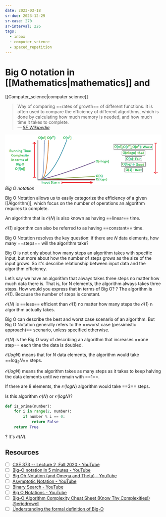 ```yaml
---
date: 2023-03-18
sr-due: 2023-12-29
sr-ease: 270
sr-interval: 226
tags:
  - inbox
  - computer_science
  - spaced_repetition
---
```


# Big O notation in [[Mathematics|mathematics]] and
[[Computer_science|computer science]]

> Way of comparing ==rates of growth== of different functions. It is often used
> to compare the efficiency of different algorithms, which is done by
> calculating how much memory is needed, and how much time it takes to
> complete.\
> — <cite>[SE Wikipedia](https://simple.wikipedia.org/wiki/Big_O_notation)</cite>
<!--SR:!2024-01-21,1,230-->

![Big O notation](./img/Big-O-notation.png)
_Big O notation_

Big O Notation allows us to easily categorize the efficiency of a given
[[Algorithm]], which focus on the number of operations an algorithm requires to
complete.

An algorithm that is $\mathcal{O}(N)$ is also known as having ==linear== time.
<!--SR:!2023-07-22,3,270-->

$\mathcal{O}(1)$ algorithm can also be referred to as having ==constant== time.
<!--SR:!2023-07-22,3,270-->

Big O Notation resolves the key question: if there are $N$ data elements,
how many ==steps== will the algorithm take?

Big O is not only about how many steps an algorithm takes with specific input,
but more about how the number of steps grows as the size of the input grows. So it's
describe relationship between input data and the algorithm efficiency.

Let’s say we have an algorithm that always takes three steps no matter how
much data there is. That is, for N elements, the algorithm always takes three
steps. How would you express that in terms of Big O?
?
The algorithm is $\mathcal{O}(1)$. Because the number of steps is constant.
<!--SR:!2023-12-26,2,250-->

$\mathcal{O}(N)$ is ==less== efficient than $\mathcal{O}(1)$ no matter how many
steps the $\mathcal{O}(1)$ n algorithm actually takes.
<!--SR:!2023-07-22,3,270-->

Big O can describe the best and worst case scenario of an algorithm. But Big O
Notation generally refers to the ==worst case (pessimistic approach)== scenario,
unless specified otherwise.
<!--SR:!2023-07-22,3,270-->

$\mathcal{O}(N)$ is the Big O way of describing an algorithm that increases
==one step== each time the data is doubled.

$\mathcal{O}(log N)$ means that for $N$ data elements, the algorithm would take
==$\log_{2} N$== steps.

$\mathcal{O}(log N)$ means the algorithm takes as many steps as it takes to
keep halving the data elements until we remain with ==1==.

If there are 8 elements, the $\mathcal{O}(log N)$ algorithm would take ==3== steps.


Is this algorithm $\mathcal{O}(N)$ or $\mathcal{O}(log N)$?
```python
def is_prime(number):
    for i in range(2, number):
        if number % i == 0:
            return False
    return True
```
?
It's $\mathcal{O}(N)$.


## Resources

- [ ] [CSE 373 -- Lecture 2, Fall 2020 - YouTube](https://www.youtube.com/watch?v=z1mkCe3kVUA&t=3039s)
- [ ] [Big-O notation in 5 minutes - YouTube](https://www.youtube.com/watch?v=__vX2sjlpXU)
- [ ] [Big Oh Notation (and Omega and Theta) - YouTube](https://www.youtube.com/watch?v=ei-A_wy5Yxw)
- [ ] [Asymptotic Notation - YouTube](https://www.youtube.com/watch?v=iOq5kSKqeR4)
- [ ] [Binary Search - YouTube](https://www.youtube.com/watch?v=D5SrAga1pno)
- [ ] [Big O Notations - YouTube](https://www.youtube.com/watch?v=V6mKVRU1evU)
- [ ] [Big-O Algorithm Complexity Cheat Sheet (Know Thy Complexities!) @ericdrowell](https://www.bigocheatsheet.com/)
- [ ] [Understanding the formal definition of Big-O](https://justin.abrah.ms/computer-science/understanding-big-o-formal-definition.html)
